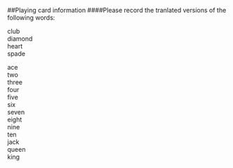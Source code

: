 ##Playing card information
####Please record the tranlated versions of the following words:

club    
diamond    
heart    
spade   

ace     
two    
three    
four    
five    
six    
seven    
eight    
nine    
ten    
jack    
queen    
king    
